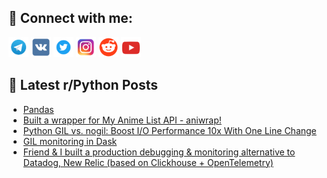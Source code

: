 ## 🔎 Connect with me:
[<img src="https://github.com/bullbesh/bullbesh/blob/main/images/Telegram.png" width="32" height="32" />](https://t.me/bullbesh)
[<img src="https://github.com/bullbesh/bullbesh/blob/main/images/VK.png" width="32" height="32" />](https://vk.com/bullbesh)
[<img src="https://github.com/bullbesh/bullbesh/blob/main/images/Twitter.png" width="32" height="32" />](https://twitter.com/bullbesh1)
[<img src="https://github.com/bullbesh/bullbesh/blob/main/images/Instagram.png" width="32" height="32" />](https://www.instagram.com/bullbesh)
[<img src="https://github.com/bullbesh/bullbesh/blob/main/images/Reddit.png" width="32" height="32" />](https://www.reddit.com/user/bullbesh)
[<img src="https://github.com/bullbesh/bullbesh/blob/main/images/YouTube.png" width="32" height="32" />](https://www.youtube.com/channel/UCtfjRs6uzgq5mfm8S06WTcg)

## 📕 Latest r/Python Posts
<!-- BLOG-POST-LIST:START -->
- [Pandas](https://www.reddit.com/r/Python/comments/13jcu32/pandas/)
- [Built a wrapper for My Anime List API - aniwrap!](https://www.reddit.com/r/Python/comments/13jbxe0/built_a_wrapper_for_my_anime_list_api_aniwrap/)
- [Python GIL vs. nogil: Boost I/O Performance 10x With One Line Change](https://www.reddit.com/r/Python/comments/13jas5m/python_gil_vs_nogil_boost_io_performance_10x_with/)
- [GIL monitoring in Dask](https://www.reddit.com/r/Python/comments/13jago5/gil_monitoring_in_dask/)
- [Friend &amp; I built a production debugging &amp; monitoring alternative to Datadog, New Relic &lpar;based on Clickhouse + OpenTelemetry&rpar;](https://www.reddit.com/r/Python/comments/13j9inv/friend_i_built_a_production_debugging_monitoring/)
<!-- BLOG-POST-LIST:END -->
